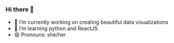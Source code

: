 ### Hi there 👋

- 🔭 I’m currently working on creating beautiful data visualizations
- 🌱 I’m learning python and ReactJS
- 😄 Pronouns: she/her
